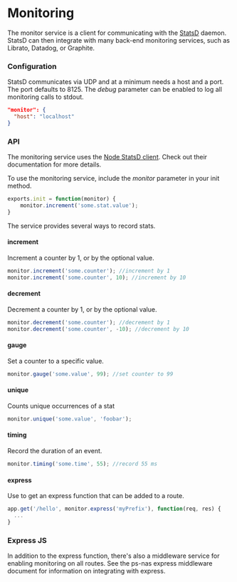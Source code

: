 # Monitoring
The monitor service is a client for communicating with the [StatsD](https://github.com/etsy/statsd/) daemon.
StatsD can then integrate with many back-end monitoring services, such as Librato, Datadog, or Graphite.

### Configuration

StatsD communicates via UDP and at a minimum needs a host and a port.
The port defaults to 8125.  The *debug* parameter can be enabled to log all monitoring calls to stdout.

```json
"monitor": {
  "host": "localhost"
}
```

### API

The monitoring service uses the [Node StatsD client](https://github.com/sivy/node-statsd).
Check out their documentation for more details.

To use the monitoring service, include the *monitor* parameter in your init method.

```js
exports.init = function(monitor) {
    monitor.increment('some.stat.value');
}
```

The service provides several ways to record stats.

#### increment
Increment a counter by 1, or by the optional value.

```js
monitor.increment('some.counter'); //increment by 1
monitor.increment('some.counter', 10); //increment by 10
```

#### decrement
Decrement a counter by 1, or by the optional value.

```js
monitor.decrement('some.counter'); //decrement by 1
monitor.decrement('some.counter', -10); //decrement by 10
```

#### gauge
Set a counter to a specific value.

```js
monitor.gauge('some.value', 99); //set counter to 99
```

#### unique
Counts unique occurrences of a stat

```js
monitor.unique('some.value', 'foobar');
```

#### timing
Record the duration of an event.

```js
monitor.timing('some.time', 55); //record 55 ms
```

#### express
Use to get an express function that can be added to a route.

```js
app.get('/hello', monitor.express('myPrefix'), function(req, res) {
  ...
}
```

### Express JS
In addition to the express function, there's also a middleware service for enabling monitoring on all routes.
See the ps-nas express middleware document for information on integrating with express.